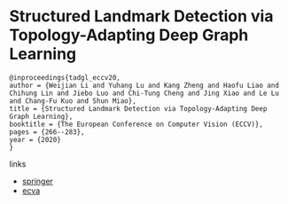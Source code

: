 # Structured Landmark Detection via Topology-Adapting Deep Graph Learning

```
@inproceedings{tadgl_eccv20,
author = {Weijian Li and Yuhang Lu and Kang Zheng and Haofu Liao and Chihung Lin and Jiebo Luo and Chi-Tung Cheng and Jing Xiao and Le Lu and Chang-Fu Kuo and Shun Miao},
title = {Structured Landmark Detection via Topology-Adapting Deep Graph Learning},
booktitle = {The European Conference on Computer Vision (ECCV)},
pages = {266--283},
year = {2020}
}
```

links
- [springer](https://link.springer.com/chapter/10.1007/978-3-030-58545-7_16)
- [ecva](https://www.ecva.net/papers/eccv_2020/papers_ECCV/html/781_ECCV_2020_paper.php)
